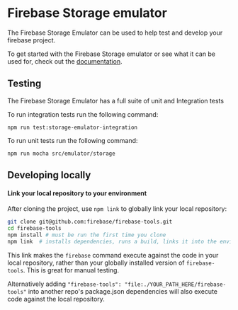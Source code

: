 # Firebase Storage emulator

The Firebase Storage Emulator can be used to help test and develop your firebase project.

To get started with the Firebase Storage emulator or see what it can be used for,
check out the [documentation](https://firebase.google.com/docs/emulator-suite/connect_storage).

## Testing

The Firebase Storage Emulator has a full suite of unit and Integration tests

To run integration tests run the following command:

```base
npm run test:storage-emulator-integration
```

To run unit tests run the following command:

```base
npm run mocha src/emulator/storage
```

## Developing locally

#### Link your local repository to your environment

After cloning the project, use `npm link` to globally link your local
repository:

```bash
git clone git@github.com:firebase/firebase-tools.git
cd firebase-tools
npm install # must be run the first time you clone
npm link  # installs dependencies, runs a build, links it into the environment
```

This link makes the `firebase` command execute against the code in your local
repository, rather than your globally installed version of `firebase-tools`.
This is great for manual testing.

Alternatively adding `"firebase-tools": "file:./YOUR_PATH_HERE/firebase-tools"`
into another repo's package.json dependencies will also execute code against the local repository.
